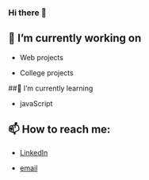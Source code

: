 ### Hi there 👋

## 🔭 I’m currently working on
 
 - Web projects
 
 - College projects
 
 
##🌱 I’m currently learning

- javaScript

## 📫 How to reach me:

- <a href="https://www.linkedin.com/in/brunov-vasconcelos/">LinkedIn</a>

- <a href="mailto:brunovictorvasconcelos@gmail.com">email</a>


<!--
**Bruno-Vasconcelos/Bruno-Vasconcelos** is a ✨ _special_ ✨ repository because its `README.md` (this file) appears on your GitHub profile.

Here are some ideas to get you started:

- 🔭 I’m currently working on ...
- 🌱 I’m currently learning ...
- 👯 I’m looking to collaborate on ...
- 🤔 I’m looking for help with ...
- 💬 Ask me about ...
- 📫 How to reach me: ...
- 😄 Pronouns: ...
- ⚡ Fun fact: ...
-->
